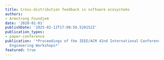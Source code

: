 ```yaml
---
title: Cross-distribution feedback in software ecosystems
authors:
- Armstrong Foundjem
date: '2020-01-01'
publishDate: '2025-02-12T17:08:56.520152Z'
publication_types:
- paper-conference
publication: '*Proceedings of the IEEE/ACM 42nd International Conference on Software
  Engineering Workshops*'
featured: true
---
```

